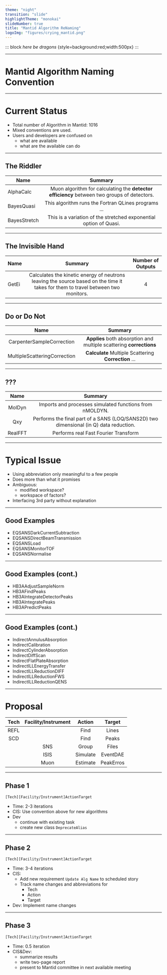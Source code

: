 ```yaml
---
theme: "night"
transition: "slide"
highlightTheme: "monokai"
slideNumber: true
title: "Mantid Algorithm ReNaming"
logoImg: "figures/crying_mantid.png"
---
```


::: block
*here be dragons* {style=background:red;width:500px}
::: 

---

# Mantid Algorithm Naming Convention

---

# Current Status

- Total number of Algorithm in Mantid: 1016
- Mixed conventions are used.
- Users and developers are confused on
  - what are available
  - what are the available can do

---

## The Riddler

<!---
Cannot deduce what the algorithm do from the cryptic name.
--->

| Name        | Summary           |
|-------------|:-----------:|
| AlphaCalc      | Muon algorithm for calculating the __detector efficiency__ between two groups of detectors. |
| BayesQuasi | This algorithm runs the Fortran QLines programs ...|
|BayesStretch | This is a variation of the stretched exponential option of Quasi. |

---

## The Invisible Hand

<!---
Does more than it promises
--->

| Name        | Summary           | Number of Outputs |
|-------------|:-----------:| :-----: |
| GetEi | Calculates the kinetic energy of neutrons leaving the source based on the time it takes for them to travel between two monitors. | 4 |

---

## Do or Do Not

<!---
Ambiguous output type (factor or results?)
--->

| Name | Summary |
|:---: | :---:   |
| CarpenterSampleCorrection | __Applies__ both absorption and multiple scattering __corrections__ |
| MultipleScatteringCorrection | __Calculate__ Multiple Scattering __Correction__ ... |

---

## ???

<!---
Meaning only obvious to few people
--->

| Name   | Summary |
| :---:  | :---:   |
| MolDyn | Imports and processes simulated functions from nMOLDYN. |
| Qxy    | Performs the final part of a SANS (LOQ/SANS2D) two dimensional (in Q) data reduction. |
| RealFFT | Performs real Fast Fourier Transform |

---

# Typical Issue

- Using abbreviation only meaningful to a few people
- Does more than what it promises
- Ambiguous:
  - modified workspace?
  - workspace of factors?
- Interfacing 3rd party without explanation

---

## Good Examples

- EQSANSDarkCurrentSubtraction
- EQSANSDirectBeamTransmission
- EQSANSLoad
- EQSANSMonitorTOF
- EQSANSNormalise

---

## Good Examples (cont.)

- HB3AAdjustSampleNorm
- HB3AFindPeaks
- HB3AIntegrateDetectorPeaks
- HB3AIntegratePeaks
- HB3APredictPeaks

---

## Good Examples (cont.)

- IndirectAnnulusAbsorption
- IndirectCalibration
- IndirectCylinderAbsorption
- IndirectDiffScan
- IndirectFlatPlateAbsorption
- IndirectILLEnergyTransfer
- IndirectILLReductionDIFF
- IndirectILLReductionFWS
- IndirectILLReductionQENS

---

# Proposal

| Tech | Facility/Instrument | Action   | Target   |
| :--: | :-----------------: | :----:   | :----:   |
| REFL |                     | Find     | Lines    |
| SCD  |                     | Find     | Peaks    |
|      | SNS                 | Group    | Files    |
|      | ISIS                | Simulate | EventDAE |
|      | Muon                | Estimate | PeakErros|

---

## Phase 1

```
[Tech][Facility/Instrument]ActionTarget
```

- Time: 2-3 iterations
- CIS: Use convention above for new algorithms
- Dev
  - continue with existing task
  - create new class `DeprecateAlias`

---

## Phase 2

```
[Tech][Facility/Instrument]ActionTarget
```

- Time: 3-4 iterations
- CIS:
  - Add new requirement `Update Alg Name` to scheduled story
  - Track name changes and abbreviations for
    - Tech
    - Action
    - Target
- Dev: Implement name changes 

---

## Phase 3

```
[Tech][Facility/Instrument]ActionTarget
```

- Time: 0.5 iteration
- CIS&Dev:
  - summarize results
  - write two-page report
  - present to Mantid committee in next available meeting
